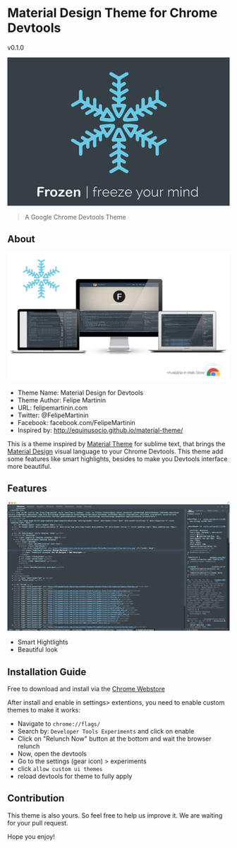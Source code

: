 # Material Design Theme for Chrome Devtools
v0.1.0

![Material Design](https://raw.githubusercontent.com/FelipeMartinin/frozen/master/images/Frozen-Logo.png)

> A Google Chrome Devtools Theme



## About

![Material Theme Screen](https://raw.githubusercontent.com/FelipeMartinin/frozen/master/images/frozen-screen.png)


* Theme Name: Material Design for Devtools
* Theme Author: Felipe Martinin
* URL: felipemartinin.com
* Twitter: @FelipeMartinin
* Facebook: facebook.com/FelipeMartinin
* Inspired by: http://equinusocio.github.io/material-theme/



This is a theme inspired by [Material Theme](https://github.com/equinusocio/material-theme) for sublime text, that brings the [Material Design](https://design.google.com/) visual language to your Chrome Devtools. This theme add some features like smart highlights, besides to make you Devtools interface more beautiful.



## Features
![Chrome Preview](https://raw.githubusercontent.com/FelipeMartinin/frozen/master/images/chrome-screen.png)

- Smart Hightlights
- Beautiful look 


## Installation Guide


Free to download and install via the [Chrome Webstore](https://chrome.google.com/webstore/detail/frozen-devtools-theme/gbaddinigglahkekcppiongkmgmpahml)

After install and enable in settings> extentions,  you need to enable custom themes to make it works:
- Navigate to `chrome://flags/`
- Search by: `Developer Tools Experiments` and click on enable
- Click on "Relunch Now" button at the bottom  and wait the browser relunch
- Now, open the devtools
- Go to the settings (gear icon) > experiments
- click `allow custom ui themes`
- reload devtools for theme to fully apply


## Contribution


This theme is also yours. So feel free to help us improve it. We are waiting for your pull request.


Hope you enjoy!